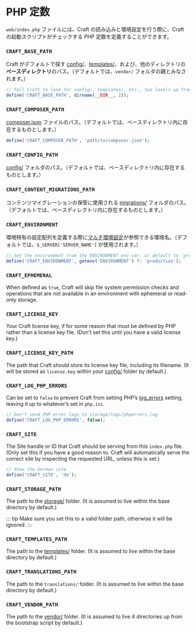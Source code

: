 # PHP 定数

`web/index.php` ファイルには、Craft の読み込みと環境設定を行う際に、Craft の起動スクリプトがチェックする PHP 定数を定義することができます。

### `CRAFT_BASE_PATH`

Craft がデフォルトで探す [config/](../directory-structure.md#config)、[templates/](../directory-structure.md#templates)、および、他のディレクトリの**ベースディレクトリ**のパス。（デフォルトでは、`vendor/` フォルダの親とみなされます。）

```php
// Tell Craft to look for config/, templates/, etc., two levels up from here
define('CRAFT_BASE_PATH', dirname(__DIR__, 2));
```

### `CRAFT_COMPOSER_PATH`

[composer.json](../directory-structure.md#composer-json) ファイルのパス。（デフォルトでは、ベースディレクトリ内に存在するものとします。）

```php
define('CRAFT_COMPOSER_PATH', 'path/to/composer.json');
```

### `CRAFT_CONFIG_PATH`

[config/](../directory-structure.md#config) フォルダのパス。（デフォルトでは、ベースディレクトリ内に存在するものとします。）

### `CRAFT_CONTENT_MIGRATIONS_PATH`

コンテンツマイグレーションの保管に使用される [migrations/](../directory-structure.md#migrations) フォルダのパス。（デフォルトでは、ベースディレクトリ内に存在するものとします。）

### `CRAFT_ENVIRONMENT`

環境特有の設定配列を定義する際に[マルチ環境設定](environments.md#multi-environment-configs)が参照できる環境名。（デフォルトでは、`$_SERVER['SERVER_NAME']` が使用されます。）

```php
// Set the environment from the ENVIRONMENT env var, or default to 'production'
define('CRAFT_ENVIRONMENT', getenv('ENVIRONMENT') ?: 'production');
```

### `CRAFT_EPHEMERAL`

When defined as `true`, Craft will skip file system permission checks and operations that are not available in an environment with ephemeral or read-only storage.

### `CRAFT_LICENSE_KEY`

Your Craft license key, if for some reason that must be defined by PHP rather than a license key file. (Don’t set this until you have a valid license key.)

### `CRAFT_LICENSE_KEY_PATH`

The path that Craft should store its license key file, including its filename. (It will be stored as `license.key` within your [config/](../directory-structure.md#config) folder by default.)

### `CRAFT_LOG_PHP_ERRORS`

Can be set to `false` to prevent Craft from setting PHP’s [log_errors](http://php.net/manual/en/errorfunc.configuration.php#ini.log-errors) setting, leaving it up to whatever’s set in `php.ini`.

```php
// Don't send PHP error logs to storage/logs/phperrors.log
define('CRAFT_LOG_PHP_ERRORS', false);
```

### `CRAFT_SITE`

The Site handle or ID that Craft should be serving from this `index.php` file. (Only set this if you have a good reason to. Craft will automatically serve the correct site by inspecting the requested URL, unless this is set.)

```php
// Show the German site
define('CRAFT_SITE', 'de');
```

### `CRAFT_STORAGE_PATH`

The path to the [storage/](../directory-structure.md#storage) folder. (It is assumed to live within the base directory by default.)

::: tip
Make sure you set this to a valid folder path, otherwise it will be ignored.
:::

### `CRAFT_TEMPLATES_PATH`

The path to the [templates/](../directory-structure.md#templates) folder. (It is assumed to live within the base directory by default.)

### `CRAFT_TRANSLATIONS_PATH`

The path to the `translations/` folder. (It is assumed to live within the base directory by default.)

### `CRAFT_VENDOR_PATH`

The path to the [vendor/](../directory-structure.md#vendor) folder. (It is assumed to live 4 directories up from the bootstrap script by default.)
